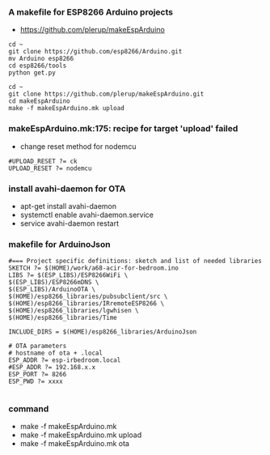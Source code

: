 ### A makefile for ESP8266 Arduino projects
- https://github.com/plerup/makeEspArduino
```
cd ~
git clone https://github.com/esp8266/Arduino.git
mv Arduino esp8266
cd esp8266/tools
python get.py
```

```
cd ~
git clone https://github.com/plerup/makeEspArduino.git
cd makeEspArduino
make -f makeEspArduino.mk upload
```

### makeEspArduino.mk:175: recipe for target 'upload' failed
- change reset method for nodemcu
```
#UPLOAD_RESET ?= ck
UPLOAD_RESET ?= nodemcu
```

### install avahi-daemon for OTA
- apt-get install avahi-daemon
- systemctl enable avahi-daemon.service
- service avahi-daemon restart


### makefile for ArduinoJson
```
#=== Project specific definitions: sketch and list of needed libraries
SKETCH ?= $(HOME)/work/a68-acir-for-bedroom.ino
LIBS ?= $(ESP_LIBS)/ESP8266WiFi \
$(ESP_LIBS)/ESP8266mDNS \
$(ESP_LIBS)/ArduinoOTA \
$(HOME)/esp8266_libraries/pubsubclient/src \
$(HOME)/esp8266_libraries/IRremoteESP8266 \
$(HOME)/esp8266_libraries/lgwhisen \
$(HOME)/esp8266_libraries/Time

INCLUDE_DIRS = $(HOME)/esp8266_libraries/ArduinoJson

# OTA parameters
# hostname of ota + .local
ESP_ADDR ?= esp-irbedroom.local
#ESP_ADDR ?= 192.168.x.x
ESP_PORT ?= 8266
ESP_PWD ?= xxxx


````

### command
- make -f makeEspArduino.mk
- make -f makeEspArduino.mk upload
- make -f makeEspArduino.mk ota
